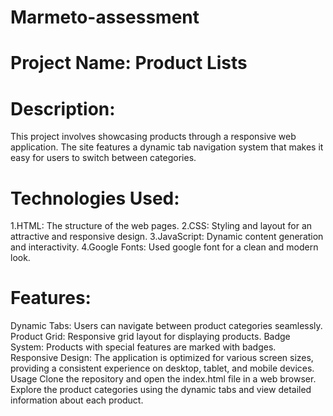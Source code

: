 # Marmeto-assessment
# Project Name: Product Lists
# Description:
This project involves showcasing products through a responsive web application. The site features a dynamic tab navigation system that makes it easy for users to switch between categories.

# Technologies Used:
1.HTML: The structure of the web pages.
2.CSS: Styling and layout for an attractive and responsive design.
3.JavaScript: Dynamic content generation and interactivity.
4.Google Fonts: Used google font for a clean and modern look.

# Features:
Dynamic Tabs: Users can navigate between product categories seamlessly.
Product Grid: Responsive grid layout for displaying products.
Badge System: Products with special features are marked with badges.
Responsive Design: The application is optimized for various screen sizes, providing a consistent experience on desktop, tablet, and mobile devices.
Usage
Clone the repository and open the index.html file in a web browser. Explore the product categories using the dynamic tabs and view detailed information about each product.
